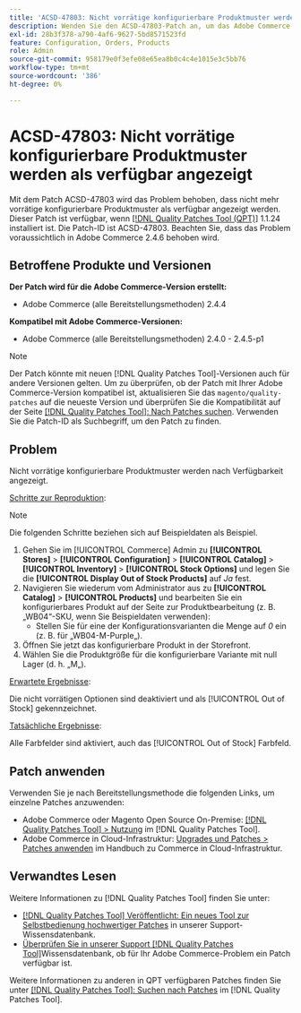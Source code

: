 ```yaml
---
title: 'ACSD-47803: Nicht vorrätige konfigurierbare Produktmuster werden als verfügbar angezeigt'
description: Wenden Sie den ACSD-47803-Patch an, um das Adobe Commerce-Problem zu beheben, bei dem nicht vorrätige konfigurierbare Produktmuster als verfügbar angezeigt werden.
exl-id: 28b3f378-a790-4af6-9627-5bd8571523fd
feature: Configuration, Orders, Products
role: Admin
source-git-commit: 958179e0f3efe08e65ea8b0c4c4e1015e3c5bb76
workflow-type: tm+mt
source-wordcount: '386'
ht-degree: 0%

---
```


# ACSD-47803: Nicht vorrätige konfigurierbare Produktmuster werden als verfügbar angezeigt

Mit dem Patch ACSD-47803 wird das Problem behoben, dass nicht mehr vorrätige konfigurierbare Produktmuster als verfügbar angezeigt werden. Dieser Patch ist verfügbar, wenn [[!DNL Quality Patches Tool (QPT)]](/help/announcements/adobe-commerce-announcements/magento-quality-patches-released-new-tool-to-self-serve-quality-patches.md) 1.1.24 installiert ist. Die Patch-ID ist ACSD-47803. Beachten Sie, dass das Problem voraussichtlich in Adobe Commerce 2.4.6 behoben wird.

## Betroffene Produkte und Versionen

**Der Patch wird für die Adobe Commerce-Version erstellt:**

* Adobe Commerce (alle Bereitstellungsmethoden) 2.4.4

**Kompatibel mit Adobe Commerce-Versionen:**

* Adobe Commerce (alle Bereitstellungsmethoden) 2.4.0 - 2.4.5-p1

>[!NOTE]
>
>Der Patch könnte mit neuen [!DNL Quality Patches Tool]-Versionen auch für andere Versionen gelten. Um zu überprüfen, ob der Patch mit Ihrer Adobe Commerce-Version kompatibel ist, aktualisieren Sie das `magento/quality-patches` auf die neueste Version und überprüfen Sie die Kompatibilität auf der Seite [[!DNL Quality Patches Tool]: Nach Patches suchen](https://experienceleague.adobe.com/tools/commerce-quality-patches/index.html). Verwenden Sie die Patch-ID als Suchbegriff, um den Patch zu finden.

## Problem

Nicht vorrätige konfigurierbare Produktmuster werden nach Verfügbarkeit angezeigt.

<u>Schritte zur Reproduktion</u>:

>[!NOTE]
>
>Die folgenden Schritte beziehen sich auf Beispieldaten als Beispiel.

1. Gehen Sie im [!UICONTROL Commerce] Admin zu **[!UICONTROL Stores]** > **[!UICONTROL Configuration]** > **[!UICONTROL Catalog]** > **[!UICONTROL Inventory]** > **[!UICONTROL Stock Options]** und legen Sie die **[!UICONTROL Display Out of Stock Products]** auf *Ja* fest.
1. Navigieren Sie wiederum vom Administrator aus zu **[!UICONTROL Catalog]** > **[!UICONTROL Products]** und bearbeiten Sie ein konfigurierbares Produkt auf der Seite zur Produktbearbeitung (z. B. „WB04“-SKU, wenn Sie Beispieldaten verwenden):
   * Stellen Sie für eine der Konfigurationsvarianten die Menge auf *0* ein (z. B. für „WB04-M-Purple„).
1. Öffnen Sie jetzt das konfigurierbare Produkt in der Storefront.
1. Wählen Sie die Produktgröße für die konfigurierbare Variante mit null Lager (d. h. „M„).

<u>Erwartete Ergebnisse</u>:

Die nicht vorrätigen Optionen sind deaktiviert und als [!UICONTROL Out of Stock] gekennzeichnet.

<u>Tatsächliche Ergebnisse</u>:

Alle Farbfelder sind aktiviert, auch das [!UICONTROL Out of Stock] Farbfeld.

## Patch anwenden

Verwenden Sie je nach Bereitstellungsmethode die folgenden Links, um einzelne Patches anzuwenden:

* Adobe Commerce oder Magento Open Source On-Premise: [[!DNL Quality Patches Tool] > Nutzung](https://experienceleague.adobe.com/docs/commerce-operations/tools/quality-patches-tool/usage.html) im [!DNL Quality Patches Tool].
* Adobe Commerce in Cloud-Infrastruktur: [Upgrades und Patches > Patches anwenden](https://experienceleague.adobe.com/docs/commerce-cloud-service/user-guide/develop/upgrade/apply-patches.html) im Handbuch zu Commerce in Cloud-Infrastruktur.

## Verwandtes Lesen

Weitere Informationen zu [!DNL Quality Patches Tool] finden Sie unter:

* [[!DNL Quality Patches Tool] Veröffentlicht: Ein neues Tool zur Selbstbedienung hochwertiger Patches](/help/announcements/adobe-commerce-announcements/magento-quality-patches-released-new-tool-to-self-serve-quality-patches.md) in unserer Support-Wissensdatenbank.
* [Überprüfen Sie in unserer Support [!DNL Quality Patches Tool]](/help/support-tools/patches-available-in-qpt-tool/check-patch-for-magento-issue-with-magento-quality-patches.md)Wissensdatenbank, ob für Ihr Adobe Commerce-Problem ein Patch verfügbar ist.

Weitere Informationen zu anderen in QPT verfügbaren Patches finden Sie unter [[!DNL Quality Patches Tool]: Suchen nach Patches](https://experienceleague.adobe.com/tools/commerce-quality-patches/index.html) im [!DNL Quality Patches Tool].
